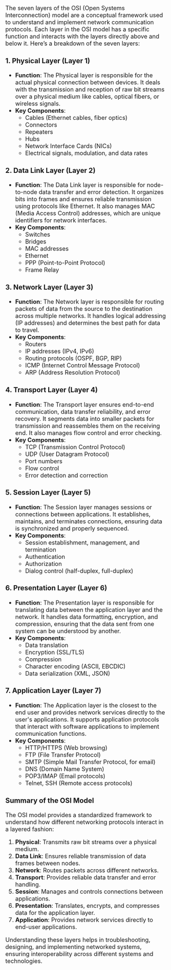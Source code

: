 <!-- Wrap your entire content in a div with a style attribute -->
<div style="font-size: 1.3em;">

The seven layers of the OSI (Open Systems Interconnection) model are a conceptual framework used to understand and implement network communication protocols. Each layer in the OSI model has a specific function and interacts with the layers directly above and below it. Here’s a breakdown of the seven layers:

### 1. **Physical Layer (Layer 1)**
- **Function**: The Physical layer is responsible for the actual physical connection between devices. It deals with the transmission and reception of raw bit streams over a physical medium like cables, optical fibers, or wireless signals.
- **Key Components**:
    - Cables (Ethernet cables, fiber optics)
    - Connectors
    - Repeaters
    - Hubs
    - Network Interface Cards (NICs)
    - Electrical signals, modulation, and data rates

### 2. **Data Link Layer (Layer 2)**
- **Function**: The Data Link layer is responsible for node-to-node data transfer and error detection. It organizes bits into frames and ensures reliable transmission using protocols like Ethernet. It also manages MAC (Media Access Control) addresses, which are unique identifiers for network interfaces.
- **Key Components**:
    - Switches
    - Bridges
    - MAC addresses
    - Ethernet
    - PPP (Point-to-Point Protocol)
    - Frame Relay

### 3. **Network Layer (Layer 3)**
- **Function**: The Network layer is responsible for routing packets of data from the source to the destination across multiple networks. It handles logical addressing (IP addresses) and determines the best path for data to travel.
- **Key Components**:
    - Routers
    - IP addresses (IPv4, IPv6)
    - Routing protocols (OSPF, BGP, RIP)
    - ICMP (Internet Control Message Protocol)
    - ARP (Address Resolution Protocol)

### 4. **Transport Layer (Layer 4)**
- **Function**: The Transport layer ensures end-to-end communication, data transfer reliability, and error recovery. It segments data into smaller packets for transmission and reassembles them on the receiving end. It also manages flow control and error checking.
- **Key Components**:
    - TCP (Transmission Control Protocol)
    - UDP (User Datagram Protocol)
    - Port numbers
    - Flow control
    - Error detection and correction

### 5. **Session Layer (Layer 5)**
- **Function**: The Session layer manages sessions or connections between applications. It establishes, maintains, and terminates connections, ensuring data is synchronized and properly sequenced.
- **Key Components**:
    - Session establishment, management, and termination
    - Authentication
    - Authorization
    - Dialog control (half-duplex, full-duplex)

### 6. **Presentation Layer (Layer 6)**
- **Function**: The Presentation layer is responsible for translating data between the application layer and the network. It handles data formatting, encryption, and compression, ensuring that the data sent from one system can be understood by another.
- **Key Components**:
    - Data translation
    - Encryption (SSL/TLS)
    - Compression
    - Character encoding (ASCII, EBCDIC)
    - Data serialization (XML, JSON)

### 7. **Application Layer (Layer 7)**
- **Function**: The Application layer is the closest to the end user and provides network services directly to the user's applications. It supports application protocols that interact with software applications to implement communication functions.
- **Key Components**:
    - HTTP/HTTPS (Web browsing)
    - FTP (File Transfer Protocol)
    - SMTP (Simple Mail Transfer Protocol, for email)
    - DNS (Domain Name System)
    - POP3/IMAP (Email protocols)
    - Telnet, SSH (Remote access protocols)

### **Summary of the OSI Model**
The OSI model provides a standardized framework to understand how different networking protocols interact in a layered fashion:

1. **Physical**: Transmits raw bit streams over a physical medium.
2. **Data Link**: Ensures reliable transmission of data frames between nodes.
3. **Network**: Routes packets across different networks.
4. **Transport**: Provides reliable data transfer and error handling.
5. **Session**: Manages and controls connections between applications.
6. **Presentation**: Translates, encrypts, and compresses data for the application layer.
7. **Application**: Provides network services directly to end-user applications.

Understanding these layers helps in troubleshooting, designing, and implementing networked systems, ensuring interoperability across different systems and technologies.

</div>